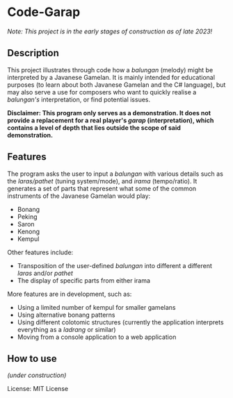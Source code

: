 # Code-Garap

*Note: This project is in the early stages of construction as of late 2023!*

## Description
This project illustrates through code how a *balungan* (melody) might be interpreted by a Javanese Gamelan. It is mainly intended for educational purposes (to learn about both Javanese Gamelan and the C# language), but may also serve a use for composers who want to quickly realise a *balungan's* interpretation, or find potential issues.

**Disclaimer: This program only serves as a demonstration. It does not provide a replacement for a real player's *garap* (interpretation), which contains a level of depth that lies outside the scope of said demonstration.**

## Features
The program asks the user to input a *balungan* with various details such as the *laras/pathet* (tuning system/mode), and *irama* (tempo/ratio). It generates a set of parts that represent what some of the common instruments of the Javanese Gamelan would play:
+ Bonang
+ Peking
+ Saron
+ Kenong
+ Kempul

Other features include:
+ Transposition of the user-defined *balungan* into different a different *laras* and/or *pathet*
+ The display of specific parts from either irama

More features are in development, such as:
+ Using a limited number of kempul for smaller gamelans
+ Using alternative bonang patterns
+ Using different colotomic structures (currently the application interprets everything as a *ladrang* or similar)
+ Moving from a console application to a web application

## How to use
*(under construction)*

License: MIT License